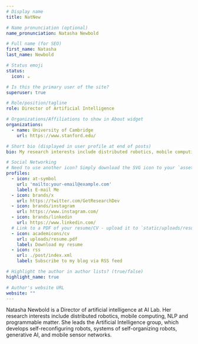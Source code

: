 ```yaml
---
# Display name
title: NatNew

# Name pronunciation (optional)
name_pronunciation: Natasha Newbold

# Full name (for SEO)
first_name: Natasha
last_name: Newbold

# Status emoji
status:
  icon: ☕️

# Is this the primary user of the site?
superuser: true

# Role/position/tagline
role: Director of Artificial Intelligence

# Organizations/Affiliations to show in About widget
organizations:
  - name: University of Cambridge
    url: https://www.stanford.edu/

# Short bio (displayed in user profile at end of posts)
bio: My research interests include distributed robotics, mobile computing, NLP, and programmable matter.

# Social Networking
# Need to use another icon? Simply download the SVG icon to your `assets/media/icons/` folder.
profiles:
  - icon: at-symbol
    url: 'mailto:your-email@example.com'
    label: E-mail Me
  - icon: brands/x
    url: https://twitter.com/GetResearchDev
  - icon: brands/instagram
    url: https://www.instagram.com/
  - icon: brands/linkedin
    url: https://www.linkedin.com/
  # Link to a PDF of your resume/CV - upload it to `static/uploads/resume.pdf`
  - icon: academicons/cv
    url: uploads/resume.pdf
    label: Download my resume
  - icon: rss
    url: ./post/index.xml
    label: Subscribe to my blog via RSS feed

# Highlight the author in author lists? (true/false)
highlight_name: true

# Author's website URL
website: ""
---
```


Natasha Newbold is a Director of artificial intelligence at AI Lab. Her research interests include
distributed robotics, mobile computing, NLP and programmable matter. She leads the Artificial Intelligence group, which develops
self-reconfiguring robots, systems of self-organizing robots, generative AI, and mobile sensor networks.
